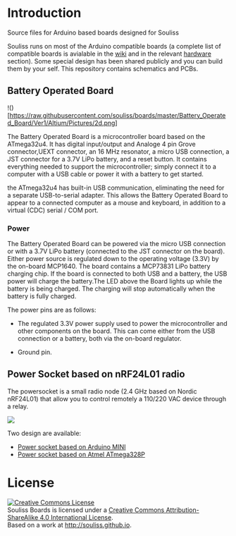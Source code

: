 # Introduction
Source files for Arduino based boards designed for Souliss

Souliss runs on most of the Arduino compatible boards (a complete list of compatible boards is avialable in the [wiki](https://github.com/souliss/souliss/wiki) and in the relevant [hardware](https://github.com/souliss/souliss/wiki/Supported%20Hardware%20Platform) section). Some special design has been shared publicly and you can build them by your self. This repository contains schematics and PCBs.

## Battery Operated Board

!()[https://raw.githubusercontent.com/souliss/boards/master/Battery_Operated_Board/Ver1/Altium/Pictures/2d.png]

The Battery Operated Board is a microcontroller board based on the ATmega32u4. It has digital input/output and Analoge 4 pin Grove connector,UEXT connector, an 16 MHz resonator, a micro USB connection, a JST connector for a 3.7V LiPo battery, and a reset button. It contains everything needed to support the microcontroller; simply connect it to a computer with a USB cable or power it with a battery to get started.

the ATmega32u4 has built-in USB communication, eliminating the need for a separate USB-to-serial adapter. This allows the Battery Operated Board to appear to a connected computer as a mouse and keyboard, in addition to a virtual (CDC) serial / COM port. 

### Power

The Battery Operated Board can be powered via the micro USB connection or with a 3.7V LiPo battery (connected to the JST connector on the board). Either power source is regulated down to the operating voltage (3.3V) by the on-board MCP1640.
The board contains a MCP73831 LiPo battery charging chip. If the board is connected to both USB and a battery, the USB power will charge the battery.The LED above the Board lights up while the battery is being charged. The charging will stop automatically when the battery is fully charged.

The power pins are as follows:

+ The regulated 3.3V power supply used to power the microcontroller and other components on the board. This can come either from the USB connection or a battery, both via the on-board regulator.
- Ground pin.

## Power Socket based on nRF24L01 radio

The powersocket is a small radio node (2.4 GHz based on Nordic nRF24L01) that allow you to control remotely a 110/220 VAC device through a relay.

![](https://github.com/souliss/boards/blob/master/Power_Socket_nrf24_mini/Power_Socket_nrf24_mini_pcb_copperside.png)

Two design are available:
  
* [Power socket based on Arduino MINI](https://github.com/souliss/boards/tree/master/Power_Socket_nrf24_mini)
* [Power socket based on Atmel ATmega328P](https://github.com/souliss/boards/tree/master/Power_Socket_nrf24_dil)

# License

<a rel="license" href="http://creativecommons.org/licenses/by-sa/4.0/"><img alt="Creative Commons License" style="border-width:0" src="https://i.creativecommons.org/l/by-sa/4.0/88x31.png" /></a><br /><span xmlns:dct="http://purl.org/dc/terms/" property="dct:title">Souliss Boards</span> is licensed under a <a rel="license" href="http://creativecommons.org/licenses/by-sa/4.0/">Creative Commons Attribution-ShareAlike 4.0 International License</a>.<br />Based on a work at <a xmlns:dct="http://purl.org/dc/terms/" href="http://souliss.github.io" rel="dct:source">http://souliss.github.io</a>.
